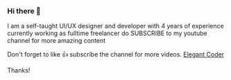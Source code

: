 ### Hi there 👋

 I am a self-taught UI/UX designer and developer with 4 years of experience currently working as fulltime freelancer do SUBSCRIBE to my youtube channel for more amazing content

Don't forget to like 👍 subscribe the channel for more videos.
[Elegant Coder](https://www.youtube.com/channel/UCD82KIkpQ5dtQYFzxLejzGg)


 Thanks!
<!--
**Ali-Mohd1/Ali-Mohd1** is a ✨ _special_ ✨ repository because its `README.md` (this file) appears on your GitHub profile.

Here are some ideas to get you started:

- 🔭 I’m currently working on ...
- 🌱 I’m currently learning ...
- 👯 I’m looking to collaborate on ...
- 🤔 I’m looking for help with ...
- 💬 Ask me about ...
- 📫 How to reach me: ...
- 😄 Pronouns: ...
- ⚡ Fun fact: ...
-->
